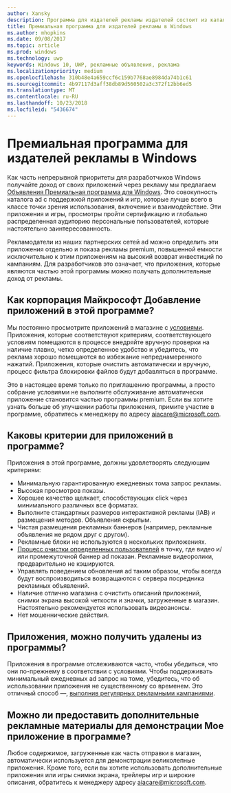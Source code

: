 ```yaml
---
author: Xansky
description: Программа для издателей рекламы издателей состоит из каталога коллекции включенной рекламой приложений, предназначенных для партнеров рекламных сетей в premium Windows повышенной емкости рекламы. Приложения в этой программе лучше всего подходит в классе точки зрения использования, включение и взаимодействия.
title: Премиальная программа для издателей рекламы в Windows
ms.author: mhopkins
ms.date: 09/08/2017
ms.topic: article
ms.prod: windows
ms.technology: uwp
keywords: Windows 10, UWP, рекламные объявления, реклама
ms.localizationpriority: medium
ms.openlocfilehash: 310b48e4a659ccf6c159b7768ae8984da74b1c61
ms.sourcegitcommit: 4b97117d3aff38db89d560502a3c372f12bb6ed5
ms.translationtype: MT
ms.contentlocale: ru-RU
ms.lasthandoff: 10/23/2018
ms.locfileid: "5436674"
---
```

# <a name="windows-premium-ads-publishers-program"></a>Премиальная программа для издателей рекламы в Windows

Как часть непрерывной приоритеты для разработчиков Windows получайте доход от своих приложений через рекламу мы предлагаем [Объявления Премиальная программа для Windows](http://www.windowspremiumapps.com). Это совокупность каталога ad с поддержкой приложений и игр, которые лучше всего в классе точки зрения использования, включение и взаимодействие. Эти приложения и игры, просмотры пройти сертификацию и глобально распределенная аудиторию персональные пользователей, которые настоятельно заинтересованность.

Рекламодатели из наших партнерских сетей ad можно определить эти приложения отдельно и показа рекламы premium, повышенной емкости исключительно к этим приложениям на высокий возврат инвестиций по кампаниям. Для разработчиков это означает, что приложения, которые являются частью этой программы можно получать дополнительные доход от рекламы.

## <a name="how-does-microsoft-add-apps-to-this-program"></a>Как корпорация Майкрософт Добавление приложений в этой программе? 

Мы постоянно просмотрите приложений в магазине с [условиями](#what-are-the-criteria-for-apps-in-the-program). Приложения, которые соответствуют критериям, соответствующего условиям помещаются в процессе внедряйте вручную проверки на наличие плавно, четко определенное удобство и убедитесь, что реклама хорошо помещаются во избежание непреднамеренного нажатий. Приложения, которые очистить автоматически и вручную, процесс фильтра блокировки файлов будут добавляться в программе.

Это в настоящее время только по приглашению программы, а просто собрание условиями не выполните обслуживание автоматически приложение становится частью программы premium. Если вы хотите узнать больше об улучшении работы приложения, примите участие в программе, обратитесь к менеджеру по адресу aiacare@microsoft.com.

## <a name="what-are-the-criteria-for-apps-in-the-program"></a>Каковы критерии для приложений в программе?

Приложения в этой программе, должны удовлетворять следующим критериям:

* Минимальную гарантированную ежедневных тома запрос рекламы. 
* Высокая просмотров показы. 
* Хорошее качество щелкает, способствующих click через минимального различных все форматах. 
* Выполните стандартных размеров интерактивной рекламы (IAB) и размещения методов. Объявления скрытым.
* Чистая размещения рекламных баннеров (например, рекламные объявления не рядом друг с другом).
* Рекламные блоки не используются в нескольких приложениях.
* [Процесс очистки определенных пользователей](https://blogs.windows.com/buildingapps/2017/08/31/best-practices-using-video-ads-windows-apps/) в точку, где видео и/или промежуточной баннер ad показан. Рекламные видеоролики, предварительно не кэшируются. 
* Управлять поведением обновления ad таким образом, чтобы всегда будут воспроизводиться возвращаются с сервера посредника рекламных объявлений.
* Наличие отлично магазина с очистить описаний приложений, снимки экрана высокой четкости и значки, загруженные в магазин. Настоятельно рекомендуется использовать видеоанонсы.
* Нет мошеннические действия.

## <a name="can-apps-get-removed-from-the-program"></a>Приложения, можно получить удалены из программы?

Приложения в программе отслеживаются часто, чтобы убедиться, что они по-прежнему в соответствии с условиями. Чтобы поддерживать минимальный ежедневных ad запрос на томе, убедитесь, что об использовании приложения не существенному со временем. Это отличный способ —, [выполнив регулярных рекламными кампаниями](https://developer.microsoft.com/en-us/store/promote-your-apps).

## <a name="can-i-provide-additional-marketing-material-to-showcase-my-app-in-the-program"></a>Можно ли предоставить дополнительные рекламные материалы для демонстрации Мое приложение в программе? 

Любое содержимое, загруженные как часть отправки в магазин, автоматически используется для демонстрации великолепные приложения. Кроме того, если вы хотите использовать дополнительные приложения или игры снимки экрана, трейлеры игр и широкие описания, обратитесь к менеджеру адресу aiacare@microsoft.com.
